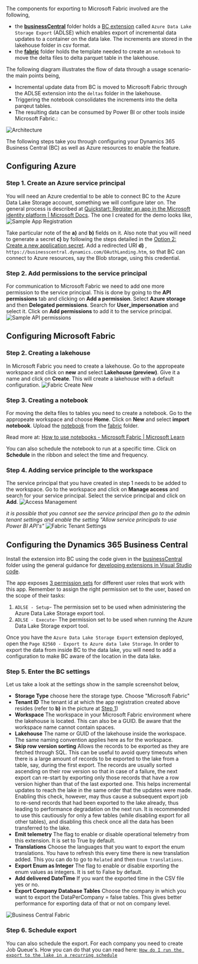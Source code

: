 The components for exporting to Microsoft Fabric involved are the following,
- the **[businessCentral](/tree/main/businessCentral/)** folder holds a [BC extension](https://docs.microsoft.com/en-gb/dynamics365/business-central/ui-extensions) called `Azure Data Lake Storage Export` (ADLSE) which enables export of incremental data updates to a container on the data lake. The increments are stored in the lakehouse folder in csv format.
- the **[fabric](/tree/main/fabric/)** folder holds the template needed to create an `notebook` to move the delta files to delta parquet table in the lakehouse.

The following diagram illustrates the flow of data through a usage scenario- the main points being,
- Incremental update data from BC is moved to Microsoft Fabric through the ADLSE extension into the `deltas` folder in the lakehouse.
- Triggering the notebook consolidates the increments into the delta parqeut tables.
- The resulting data can be consumed by Power BI or other tools inside Microsoft Fabric.:

![Architecture](/.assets/architectureFabric.png "Flow of data")

The following steps take you through configuring your Dynamics 365 Business Central (BC) as well as Azure resources to enable the feature.

## Configuring Azure

### Step 1. Create an Azure service principal
You will need an Azure credential to be able to connect BC to the Azure Data Lake Storage account, something we will configure later on. The general process is described at [Quickstart: Register an app in the Microsoft identity platform | Microsoft Docs](https://docs.microsoft.com/en-us/azure/active-directory/develop/quickstart-register-app#register-an-application). The one I created for the demo looks like,
![Sample App Registration](/.assets/appRegistration.png)

Take particular note of the **a)** and **b)** fields on it. Also note that you will need to generate a secret **c)** by following the steps detailed in the [Option 2: Create a new application secret](https://docs.microsoft.com/en-us/azure/active-directory/develop/howto-create-service-principal-portal#authentication-two-options). Add a redirected URI **d)** , `https://businesscentral.dynamics.com/OAuthLanding.htm`, so that BC can connect to Azure resources, say the Blob storage, using this credential. 

### Step 2. Add permissions to the service principal
For communication to Microsoft Fabric we need to add one more permission to the service principal. This is done by going to the **API permissions** tab and clicking on **Add a permission**. Select **Azure storage** and then **Delegated permissions**. Search for **User_impersonation** and select it. Click on **Add permissions** to add it to the service principal.
![Sample API permissions](/.assets/apiPermissions.png)

## Configuring Microsoft Fabric

### Step 2. Creating a lakehouse
In Microsoft Fabric you need to create a lakehouse. Go to the appropeate workspace and click on **new** and select
**Lakehouse (preview)**. Give it a name and click on **Create**. This will create a lakehouse with a default configuration.
![Fabric Create New](/.assets/fabricCreateNew.png)

### Step 3. Creating a notebook
For moving the delta files to tables you need to create a notebook.
Go to the appropeate workspace and choose **Home**. Click on **New** and select 
**import notebook**.
Upload the [notebook](/fabric/CopyBusinessCentral.ipynb) from the [fabric](/fabric) folder.

Read more at:
[How to use notebooks - Microsoft Fabric | Microsoft Learn](https://learn.microsoft.com/en-us/fabric/data-engineering/how-to-use-notebook#import-existing-notebooks)

You can also schedule the notebook to run at a specific time. Click on **Schedule** in the ribbon and select the time and frequency.

### Step 4. Adding service principle to the workspace
The service principal that you have created in step 1 needs to be added to the workspace. Go to the workspace and click on **Manage access** and search for your service principal. Select the service principal and click on **Add**.
![Access Management](/.assets/manageAccessFabric.png)

*it is possible that you cannot see the service principal then go to the admin tenant settings and enable the setting "Allow service principals to use Power BI API's"*
![Fabric Tenant Settings](/.assets/fabricTenantSettings.png)

## Configuring the Dynamics 365 Business Central
Install the extension into BC using the code given in the [businessCentral](/businessCentral) folder using the general guidance for [developing extensions in Visual Studio code](https://docs.microsoft.com/en-us/dynamics365/business-central/dev-itpro/developer/devenv-dev-overview#developing-extensions-in-visual-studio-code). 

The app exposes [3 permission sets](/businessCentral/permissions/) for different user roles that work with this app. Remember to assign the right permission set to the user, based on the scope of their tasks:
1. `ADLSE - Setup`- The permission set to be used when administering the Azure Data Lake Storage export tool.
1. `ADLSE - Execute`- The permission set to be used when running the Azure Data Lake Storage export tool.

Once you have the `Azure Data Lake Storage Export` extension deployed, open the `Page 82560 - Export to Azure data lake Storage`. In order to export the data from inside BC to the data lake, you will need to add a configuration to make BC aware of the location in the data lake.

### Step 5. Enter the BC settings
Let us take a look at the settings show in the sample screenshot below,
- **Storage Type** choose here the storage type. Choose "Microsoft Fabric"
- **Tenant ID** The tenant id at which the app registration created above resides (refer to **b)** in the picture at [Step 1](/.assets/Setup.md#step-1-create-an-azure-service-principal))
- **Workspace** The workspace in your Microsoft Fabric environment where the lakehouse is located. This can also be a GUID. Be aware that the workspace name cannot contain spaces.
- **Lakehouse** The name or GUID of the lakehouse inside the workspace. The same naming convention applies here as for the workspace.
- **Skip row version sorting** Allows the records to be exported as they are fetched through SQL. This can be useful to avoid query timeouts when there is a large amount of records to be exported to the lake from a table, say, during the first export. The records are usually sorted ascending on their row version so that in case of a failure, the next export can re-start by exporting only those records that have a row version higher than that of the last exported one. This helps incremental updates to reach the lake in the same order that the updates were made. Enabling this check, however, may thus cause a subsequent export job to re-send records that had been exported to the lake already, thus leading to performance degradation on the next run. It is recommended to use this cautiously for only a few tables (while disabling export for all other tables), and disabling this check once all the data has been transferred to the lake.
- **Emit telemetry** The flag to enable or disable operational telemetry from this extension. It is set to True by default. 
- **Translations** Choose the languages that you want to export the enum translations. You have to refresh this every time there is new translation added. This you can do to go to `Related` and then `Enum translations`.
- **Export Enum as Integer** The flag to enable or disable exporting the enum values as integers. It is set to False by default.
- **Add delivered DateTime** If you want the exported time in the CSV file yes or no.
- **Export Company Database Tables** Choose the company in which you want to export the DataPerCompany = false tables. This gives better performance for exporting data of that or not on company level.

![Business Central Fabric](/.assets/businessCentralFabric.png)

### Step 6. Schedule export
You can also schedule the export. For each company you need to create Job Queue's. How you can do that you can read here:
[`How do I run the export to the lake in a recurring schedule`](https://github.com/Bertverbeek4PS/bc2adls/blob/main/.assets/FAQs.md#how-do-i-run-the-export-to-the-lake-in-a-recurring-schedule)
